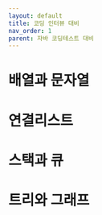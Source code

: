 ```yaml
---
layout: default
title: 코딩 인터뷰 대비
nav_order: 1
parent: 자바 코딩테스트 대비
---
```


# **배열과 문자열**

# **연결리스트**

# **스택과 큐**

# **트리와 그래프**

